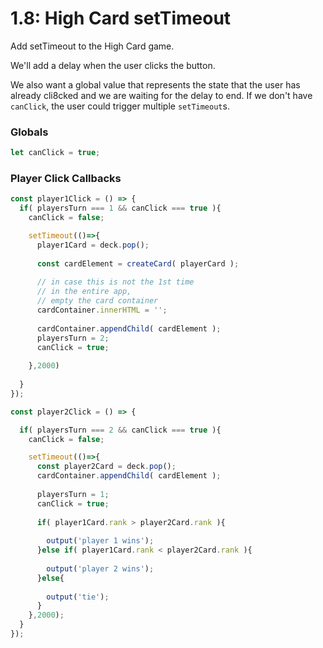 # 1.8: High Card setTimeout

Add setTimeout to the High Card game.

We'll add a delay when the user clicks the button.

We also want a global value that  represents the state that the user has already cli8cked and we are waiting for the delay to end. If we don't have `canClick`, the user could trigger multiple `setTimeout`s.

### Globals

```javascript
let canClick = true;
```

### Player Click Callbacks 

```javascript
const player1Click = () => {
  if( playersTurn === 1 && canClick === true ){
    canClick = false;

    setTimeout(()=>{
      player1Card = deck.pop();
      
      const cardElement = createCard( playerCard );
      
      // in case this is not the 1st time
      // in the entire app,
      // empty the card container
      cardContainer.innerHTML = '';
      
      cardContainer.appendChild( cardElement );
      playersTurn = 2;
      canClick = true;
      
    },2000)
    
  }
});

const player2Click = () => {

  if( playersTurn === 2 && canClick === true ){
    canClick = false;

    setTimeout(()=>{
      const player2Card = deck.pop();
      cardContainer.appendChild( cardElement );
  
      playersTurn = 1;
      canClick = true;
  
      if( player1Card.rank > player2Card.rank ){
        
        output('player 1 wins');
      }else if( player1Card.rank < player2Card.rank ){
      
        output('player 2 wins');
      }else{
      
        output('tie');
      }
    },2000);
  }
});
```

